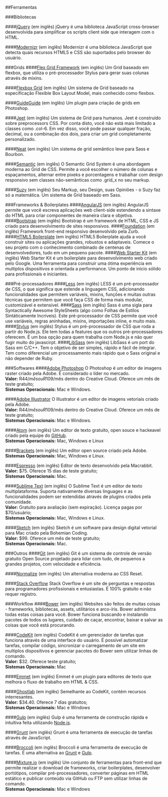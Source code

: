 ##Ferramentas

###Bibliotecas

####[jQuery](https://jquery.com) (em inglês)
jQuery é uma biblioteca JavaScript cross-browser desenvolvida para simplificar os scripts client side que interagem com o HTML.

####[Modernizr](http://modernizr.com) (em inglês)
Modernizr é uma biblioteca JavaScript que detecta quais recursos HTML5 e CSS são suportados pelo browser do usuário.

###Grids
####[Flex Grid Framework](https://afonsopacifer.github.io/flex-grid-framework/)  (em inglês)
Um Grid baseado em flexbox, que utiliza o pré-processador Stylus para gerar suas colunas através de mixins.

####[Flexbox Grid](http://flexboxgrid.com/) (em inglês)
Um sistema de Grid baseado na especificação Flexible Box Layout Model, mais conhecido como flexbox.

####[GuideGuide](http://guideguide.me) (em inglês)
Um plugin para criação de grids em Photoshop.

####[Jeet](http://jeet.gs) (em inglês)
Um sistema de Grid para humanos. Jeet é construído sobre preprocessors CSS. Por conta disto, você não está mais limitado a classes como .col-6. Em vez disso, você pode passar qualquer fração, decimal, ou a combinação dos dois, para criar um grid completamente personalizado.

####[Neat](http://neat.bourbon.io) (em inglês)
Um sistema de grid semântico leve para Sass e Bourbon.

####[Semantic](http://semantic.gs) (em inglês)
O Semantic Grid System é uma abordagem moderna ao Grid de CSS. Permite a você escolher o número de colunas e espaçamentos, alternar entre pixeks e porcentagens e trabalhar com design responsivo sem classes não-semânticas como .grid_x no seu markup.

####[Suzy](http://susy.oddbird.net) (em inglês)
Seu Markup, seu Design, suas Opiniões - o Suzy faz só a matemática. Um sistema de Grid baseado em Sass.

###Frameworks & Boilerplates
####[AngularJS](https://angularjs.org) (em inglês)
AngularJS permite que você escreva aplicações web client-side estendendo a sintaxe do HTML para criar componentes de maneira clara e objetiva.  
####[Bootstrap](http://getbootstrap.com) (em inglês)
Bootstrap é um framework de HTML, CSS e JS criado para desenvolvimento de sites responsivos.
####[Foundation](http://foundation.zurb.com) (em inglês)
Framework front-end responsivo desenvolvido pela Zurb.
####[HTML5 Boilerplate](https://html5boilerplate.com) (em inglês)
HTML5 Boilerplate ajuda a você construir sites ou aplicações grandes, robustos e adaptaveis. Comece o seu projeto com o conhecimento combinado de centenas de desenvolvedores, tudo em um pequeno pacote.
####[Web Starter Kit](https://developers.google.com/web/starter-kit) (em inglês)
Web Starter Kit é um boilerplate para desenvolvimento web criado pelo Google. Uma ferramenta para construir uma ótima experiência em multiplos dispositivos e orientada a performance.  Um ponto de inicio sólido para profissionais e iniciantes.

###Pré-processadores
####[Less](http://lesscss.org) (em inglês)
LESS é um pré-processador de CSS, o que significa que estende a linguagem CSS, adicionando funcionalidades que permitem variáveis, mixins, funções e muitas outras técnicas que permitem que você faça CSS de forma mais modular, customizável e extensível.
####[Sass](http://sass-lang.com) (em inglês)
Sass é uma sigla para Syntactically Awesome StyleSheets (algo como Folhas de Estilos Sintáticamente Incríveis).
Este pré-processador de CSS permite que você use  variáveis, regras aninhadas, mixins, importações inline, e muito mais.
####[Stylus](https://learnboost.github.io/stylus/) (em inglês)
Stylus é um pré-processador de CSS que roda a partir do Node.js. Ele tem todas a features que os outros pré-processadores oferecem. É um boa opção para quem trabalha com Node.js e não quer fugir muito do javascirpt.
####[LibSass](http://libsass.org/) (em inglês)
LibSass é um port do Sass em C/C++. Tem o objetivo de ser simples, rápido e fácil de integrar.
Tem como diferencial um processamento mais rápido que o Sass original e não depender de Ruby.

###Softwares
####[Adobe Photoshop](http://www.adobe.com/br/products/photoshop)
O Photoshop é um editor de imagens raster criado pela Adobe. É considerado o líder no mercado.
<br>**Valor:** R$44/mês ou R$109/mês dentro do Creative Cloud. Oferece um mês de teste gratuito;
<br>**Sistemas Operacionais:** Mac e Windows.

####[Adobe Illustrator](http://www.adobe.com/br/products/illustrator)
O Illustrator é um editor de imagens vetoriais criado pela Adobe.
<br>**Valor:** R$44/mês ou R$109/mês dentro do Creative Cloud. Oferece um mês de teste gratuito;
<br>**Sistemas Operacionais:** Mac e Windows.

####[Atom](https://atom.io)  (em inglês)
Um editor de texto gratuito, open souce e hackeavel criado pela equipe do [GitHub](/github.com).
<br>**Sistemas Operacionais:** Mac, Windows e Linux

####[Brackets](http://brackets.io) (em inglês)
Um editor open source criado pela Adobe.
<br>**Sistemas Operacionais:** Mac, Windows e Linux.

####[Espresso](http://macrabbit.com/espresso) (em inglês)
Editor de texto desenvolvido pela Macrabbit.
<br>**Valor:** $75. Oferece 15 dias de teste gratuito;
<br>**Sistemas Operacionais:** Mac.

####[Sublime Text](http://www.sublimetext.com) (em inglês)
O Sublime Text é um editor de texto multiplataforma. Suporta nativamente diversas linguages e as funcionalidades podem ser extendidas através de plugins criados pela comunidade.
<br>**Valor:** Gratuito para avaliação (sem expiração). Licença pagas por $70/usuário;
<br>**Sistemas Operacionais:** Mac, Windows e Linux.

####[Sketch](http://bohemiancoding.com/sketch) (em inglês)
Sketch é um software para design digital vetorial para Mac criado pela Bohemian Coding.
<br>**Valor:** $99. Oferece um mês de teste gratuito;
<br>**Sistemas Operacionais:** Mac.

###Outros
####[Git](http://git-scm.com) (em inglês)
Git é um sistema de controle de versão gratuito Open Source projetado para lidar com tudo, de pequenos a grandes projetos, com velocidade e eficiência.

####[Normalize](http://necolas.github.io/normalize.css) (em inglês)
Um alternativa moderna ao CSS Reset.

####[Stack Overflow](http://stackoverflow.com)
Stack Overflow é um site de perguntas e respostas para programadores profissionais e entusiastas. É 100% gratuito e não requer registro.

###Workflow
####[Bower](http://bower.io) (em inglês)
Websites são feitos de muitas coisas - frameworks, bibliotecas, assets, utilitários e arco-íris. Bower administra todas estas coisas para você. Bower funciona buscando e instalando pacotes de todos os lugares, cuidado de caçar, encontrar, baixar e salvar as coisas que você está procurando.

####[CodeKit](https://incident57.com/codekit) (em inglês)
CodeKit é um gerenciador de tarefas que funciona através de uma interface do usuário. É possível automatizar tarefas, compilar código, sincronizar o carregamento de um site em multiplos dispositivos e gerenciar pacotes do Bower sem utilizar linhas de comando.
<br>**Valor:** $32. Oferece teste gratuito;
<br>**Sistemas Operacionais:** Mac

####[Emmet](http://emmet.io) (em inglês)
Emmet é um plugin para editores de texto que melhora o fluxo de trabalho em HTML & CSS.

####[Ghostlab](http://vanamco.com/ghostlab/) (em inglês)
Semelhante ao CodeKit, contém recursos interresantes. 
<br>**Valor:** $34.40. Oferece 7 dias gratuitos;
<br>**Sistemas Operacionais:** Mac e Windows


####[Gulp](http://gulpjs.com) (em inglês)
Gulp é uma ferramenta de construção rápida e intuítiva feita utilizando [Node.js](https://nodejs.org).

####[Grunt](http://gruntjs.com/) (em inglês)
Grunt é uma ferramenta de execução de tarefas através de JavaScript.

####[Broccoli](https://github.com/broccolijs/broccoli) (em inglês)
Broccoli é uma ferramenta de execução de tarefas. É uma alternativa ao [Grunt](http://gruntjs.com/) e [Gulp](http://gulpjs.com/).

####[Mixture.io](http://mixture.io) (em inglês)
Um conjunto de ferramentas para front-end que permite realizar o download de frameworks, criar boilerplates, desenvolver portótipos, compilar pré-processadores, converter páginas em HTML estático e publicar conteúdo via GitHub ou FTP sem utilizar linhas de comando.
<br>**Sistemas Operacionais:** Mac e Windows

